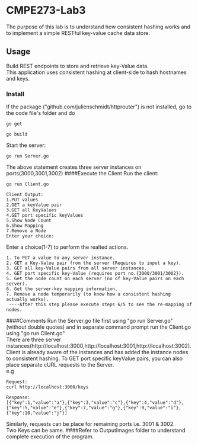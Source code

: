 # CMPE273-Lab3
The purpose of this lab is to understand how consistent hashing works and to implement a simple RESTful key-value cache data store.  

## Usage
Build REST endpoints to store and retrieve key-Value data.  
This application uses consistent hashing at client-side to hash hostnames and keys.  
### Install

If the package ("github.com/julienschmidt/httprouter") is not installed, go to the code file's folder and do  
```
go get 
```
```
go build

```
Start the  server:
```
go run Server.go
```
The above statement creates three server instances on ports(3000,3001,3002)
####Execute the Client
Run the client:
```
go run Client.go
```
```
Client Output:
1.PUT values  
2.GET a keyValue pair  
3.GET all KeyValues  
4.GET port specific keyValues  
5.Show Node Count  
6.Show Mapping  
7.Remove a Node  
Enter your choice:  
```
Enter a choice(1-7) to perform the realted actions.    
```
1. To PUT a value to any server instance.    
2. GET a Key-Value pair from the server (Requires to input a key).  
3. GET all key-Value pairs from all server instances.  
4. GET port specific key-Value (requires port no.{3000/3001/3002}).  
5. Get the node count on each server (no of key-Value pairs on each server).  
6. Get the server-key mapping information.   
7. Remove a node temporarily (to know how a consistent hashing actually works).  
 ----After this step please execute steps 6/5 to see the re-mapping of nodes.  
```
####Comments
Run the Server.go file first using "go run Server.go" (without double quotes) and in separate command prompt run the Client.go using "go run Client.go"  
There are three server instances(http://localhost:3000,http://localhost:3001,http://localhost:3002).  
Client is already aware of the instances and has added the instance nodes to consistent hashing.
To GET port specific keyValue pairs, you can also place separate cURL requests to the Server.  
e.g  
```
Request:
curl http://localhost:3000/keys
```
```
Response:
[{"key":1,"value":"a"},{"key":3,"value":"c"},{"key":4,"value":"d"},{"key":5,"value":"e"},{"key":7,"value":"g"},{"key":9,"value":"i"},{"key":10,"value":"j"}]
```  
Similarly, requests can be place for remaining ports i.e. 3001 & 3002.  
Two Keys can be same. 
####Refer to OutputImages folder to understand complete execution of the program.
